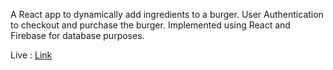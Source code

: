 A React app to dynamically add ingredients to a burger. User
Authentication to checkout and purchase the burger.
Implemented using React and Firebase for database purposes.

Live : [Link](https://murmuring-refuge-75455.herokuapp.com/)
